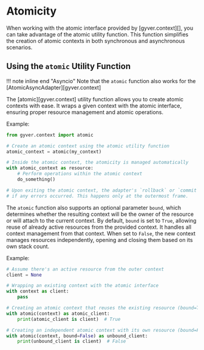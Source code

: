# Atomicity

When working with the atomic interface provided by [gyver.context][], you can take advantage of the atomic utility function. This function simplifies the creation of atomic contexts in both synchronous and asynchronous scenarios.

## Using the `atomic` Utility Function

!!! note inline end "Asyncio"
    Note that the `atomic` function also works for the [AtomicAsyncAdapter][gyver.context]

The [atomic][gyver.context] utility function allows you to create atomic contexts with ease. It wraps a given context with the atomic interface, ensuring proper resource management and atomic operations.

Example:
```python
from gyver.context import atomic

# Create an atomic context using the atomic utility function
atomic_context = atomic(my_context)

# Inside the atomic context, the atomicity is managed automatically
with atomic_context as resource:
    # Perform operations within the atomic context
    do_something()

# Upon exiting the atomic context, the adapter's `rollback` or `commit` methods are invoked
# if any errors occurred. This happens only at the outermost frame.

```

The `atomic` function also supports an optional parameter `bound`, which determines whether the resulting context will be the owner of the resource or will attach to the current context. By default, `bound` is set to `True`, allowing reuse of already active resources from the provided context. It handles all context management from that context. When set to `False`, the new context manages resources independently, opening and closing them based on its own stack count.

Example:
```python
# Assume there's an active resource from the outer context
client = None

# Wrapping an existing context with the atomic interface
with context as client:
    pass

# Creating an atomic context that reuses the existing resource (bound=True)
with atomic(context) as atomic_client:
    print(atomic_client is client)  # True

# Creating an independent atomic context with its own resource (bound=False)
with atomic(context, bound=False) as unbound_client:
    print(unbound_client is client)  # False

```